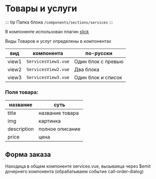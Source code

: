 # Товары и услуги [](https://proofs.app.tian-lp.ru/services/)

::: tip Папка блока
`/components/sections/services`
:::

В компоненте использован плагин [slick](/plugins/vue-slick.md)

Виды Товаров и услуг определены в компонентах

| вид   | компонента          | по-русски          |
| ----- | ------------------- | ------------------ |
| view1 | `ServicesView1.vue` | Один блок с превью |
| view2 | `ServicesView2.vue` | Два блока          |
| view3 | `ServicesView3.vue` | Один блок и список |

### Поля товара:

| название    | суть            |
| ----------- | --------------- |
| title       | название товара |
| img         | картинка        |
| description | полное описание |
| price       | цена            |

## Форма заказа

Находица в общем компоненте services.vue, вызываеца через \$emit дочернего компонента (обрабатываем событие call-order-dialog)
